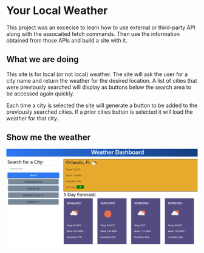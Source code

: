 # Your Local Weather

This project was an excecise to learn how to use external or third-party API along with the assocaited fetch commands. Then use the information obtained from those APIs and build a site with it. 

## What we are doing

This site is for local (or not local) weather. The site will ask the user for a city name and return the weather for the desired location. A list of cities that were previously searched will display as buttons below the search area to be accessed again quickly.

Each time a city is selected the site will generate a button to be added to the previously searched cities. If a prior cities button is selected it will load the weather for that city.

## Show me the weather

![Here is your local weather!](/assets/Screenshots/capture.png)




